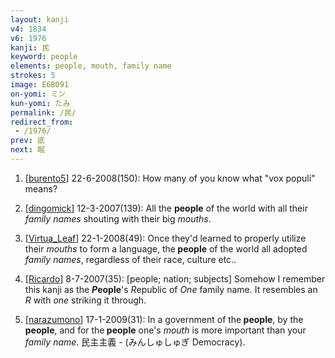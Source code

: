 ```yaml
---
layout: kanji
v4: 1834
v6: 1976
kanji: 民
keyword: people
elements: people, mouth, family name
strokes: 5
image: E6B091
on-yomi: ミン
kun-yomi: たみ
permalink: /民/
redirect_from:
 - /1976/
prev: 底
next: 眠
---
```


1) [<a href="http://kanji.koohii.com/profile/burento5">burento5</a>] 22-6-2008(150): How many of you know what &quot;vox populi&quot; means?

2) [<a href="http://kanji.koohii.com/profile/dingomick">dingomick</a>] 12-3-2007(139): All the <strong>people</strong> of the world with all their <em>family names</em> shouting with their big <em>mouths</em>.

3) [<a href="http://kanji.koohii.com/profile/Virtua_Leaf">Virtua_Leaf</a>] 22-1-2008(49): Once they&#039;d learned to properly utilize their <em>mouths</em> to form a language, the<strong> people</strong> of the world all adopted <em>family names</em>, regardless of their race, culture etc..

4) [<a href="http://kanji.koohii.com/profile/Ricardo">Ricardo</a>] 8-7-2007(35): [people; nation; subjects] Somehow I remember this kanji as the <strong><em>P</em>eople</strong>&#039;s <em>R</em>epublic of <em>One</em> family name. It resembles an <em>R</em> with <em>one</em> striking it through.

5) [<a href="http://kanji.koohii.com/profile/narazumono">narazumono</a>] 17-1-2009(31): In a government of the<strong> people</strong>, by the<strong> people</strong>, and for the<strong> people</strong> one&#039;s <em>mouth</em> is more important than your <em>family name</em>. 民主主義 - (みんしゅしゅぎ Democracy).

